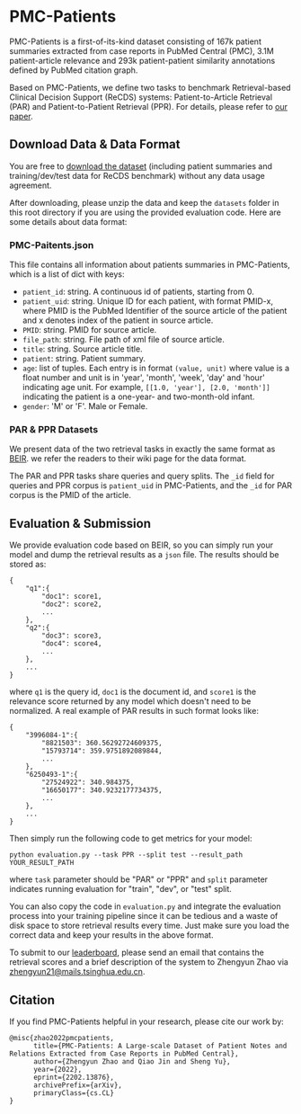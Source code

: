 # PMC-Patients

PMC-Patients is a first-of-its-kind dataset consisting of 167k patient summaries extracted from case reports in PubMed Central (PMC), 3.1M patient-article relevance and 293k patient-patient similarity annotations defined by PubMed citation graph.

Based on PMC-Patients, we define two tasks to benchmark Retrieval-based Clinical Decision Support (ReCDS) systems: Patient-to-Article Retrieval (PAR) and Patient-to-Patient Retrieval (PPR).
For details, please refer to [our paper](https://arxiv.org/pdf/2202.13876.pdf).

## Download Data & Data Format

You are free to [download the dataset](https://drive.google.com/file/d/1v8jp_AU9xxn5To36vaM8pbnlR4KtoLHX/view?usp=share_link) (including patient summaries and training/dev/test data for ReCDS benchmark) without any data usage agreement. 

After downloading, please unzip the data and keep the `datasets` folder in this root directory if you are using the provided evaluation code. Here are some details about data format:


### PMC-Paitents.json

This file contains all information about patients summaries in PMC-Patients, which is a list of dict with keys:
- `patient_id`: string. A continuous id of patients, starting from 0.
- `patient_uid`: string. Unique ID for each patient, with format PMID-x, where PMID is the PubMed Identifier of the source article of the patient and x denotes index of the patient in source article.
- `PMID`: string. PMID for source article.
- `file_path`: string. File path of xml file of source article.
- `title`: string. Source article title.
- `patient`: string. Patient summary.
- `age`: list of tuples. Each entry is in format `(value, unit)` where value is a float number and unit is in 'year', 'month', 'week', 'day' and 'hour' indicating age unit. For example, `[[1.0, 'year'], [2.0, 'month']]` indicating the patient is a one-year- and two-month-old infant.
- `gender`: 'M' or 'F'. Male or Female.


### PAR & PPR Datasets

We present data of the two retrieval tasks in exactly the same format as [BEIR](https://github.com/beir-cellar/beir/wiki/Load-your-custom-dataset). we refer the readers to their wiki page for the data format.

The PAR and PPR tasks share queries and query splits. The `_id` field for queries and PPR corpus is `patient_uid` in PMC-Patients, and the `_id` for PAR corpus is the PMID of the article.


## Evaluation & Submission

We provide evaluation code based on BEIR, so you can simply run your model and dump the retrieval results as a `json` file.
The results should be stored as:
```
{
    "q1":{
        "doc1": score1,
        "doc2": score2,
        ...
    },
    "q2":{
        "doc3": score3,
        "doc4": score4,
        ...
    },
    ...
}
```
where `q1` is the query id, `doc1` is the document id, and `score1` is the relevance score returned by any model which doesn't need to be normalized. A real example of PAR results in such format looks like:
```
{
    "3996084-1":{
        "8821503": 360.56292724609375,
        "15793714": 359.9751892089844,
        ...
    },
    "6250493-1":{
        "27524922": 340.984375,
        "16650177": 340.9232177734375,
        ...
    },
    ...
}
```

Then simply run the following code to get metrics for your model:
```
python evaluation.py --task PPR --split test --result_path YOUR_RESULT_PATH
```
where `task` parameter should be "PAR" or "PPR" and `split` parameter indicates running evaluation for "train", "dev", or "test" split.

You can also copy the code in `evaluation.py` and integrate the evaluation process into your training pipeline since it can be tedious and a waste of disk space to store retrieval results every time.
Just make sure you load the correct data and keep your results in the above format.

To submit to our [leaderboard](https://pmc-patients.github.io/), please send an email that contains the retrieval scores and a brief description of the system to Zhengyun Zhao via zhengyun21@mails.tsinghua.edu.cn.

## Citation
If you find PMC-Patients helpful in your research, please cite our work by:
```
@misc{zhao2022pmcpatients,
      title={PMC-Patients: A Large-scale Dataset of Patient Notes and Relations Extracted from Case Reports in PubMed Central}, 
      author={Zhengyun Zhao and Qiao Jin and Sheng Yu},
      year={2022},
      eprint={2202.13876},
      archivePrefix={arXiv},
      primaryClass={cs.CL}
}
```
